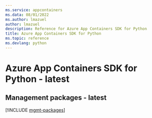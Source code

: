 ```yaml
---
ms.service: appcontainers
ms.data: 08/01/2022
ms.author: lmazuel
author: lmazuel
description: Reference for Azure App Containers SDK for Python
title: Azure App Containers SDK for Python
ms.topic: reference
ms.devlang: python
---
```

# Azure App Containers SDK for Python - latest

## Management packages - latest
[!INCLUDE [mgmt-packages](app-containers-mgmt-index.md)]